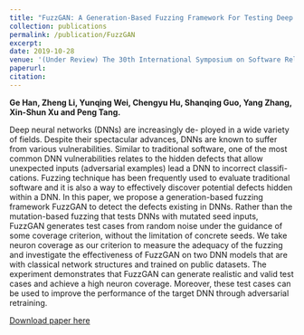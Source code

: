 ```yaml
---
title: "FuzzGAN: A Generation-Based Fuzzing Framework For Testing Deep Neural Networks"
collection: publications
permalink: /publication/FuzzGAN
excerpt:
date: 2019-10-28
venue: '(Under Review) The 30th International Symposium on Software Reliability Engineering (ISSRE 2019)'
paperurl:
citation: 
---
```

<b>Ge Han, Zheng Li, Yunqing Wei, Chengyu Hu, Shanqing Guo, Yang Zhang, Xin-Shun Xu and Peng Tang.</b>

Deep neural networks (DNNs) are increasingly de- ployed in a wide variety of fields. Despite their spectacular advances, DNNs are known to suffer from various vulnerabilities. Similar to traditional software, one of the most common DNN vulnerabilities relates to the hidden defects that allow unexpected inputs (adversarial examples) lead a DNN to incorrect classifi- cations. Fuzzing technique has been frequently used to evaluate traditional software and it is also a way to effectively discover potential defects hidden within a DNN. In this paper, we propose a generation-based fuzzing framework FuzzGAN to detect the defects existing in DNNs. Rather than the mutation-based fuzzing that tests DNNs with mutated seed inputs, FuzzGAN generates test cases from random noise under the guidance of some coverage criterion, without the limitation of concrete seeds. We take neuron coverage as our criterion to measure the adequacy of the fuzzing and investigate the effectiveness of FuzzGAN on two DNN models that are with classical network structures and trained on public datasets. The experiment demonstrates that FuzzGAN can generate realistic and valid test cases and achieve a high neuron coverage. Moreover, these test cases can be used to improve the performance of the target DNN through adversarial retraining.

[Download paper here](http://g3h4n.github.io/files/FuzzGAN.pdf)
